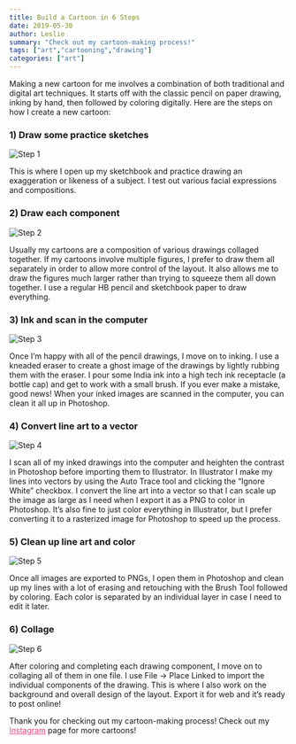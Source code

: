 ```yaml
---
title: Build a Cartoon in 6 Steps
date: 2019-05-30
author: Leslie
summary: "Check out my cartoon-making process!"
tags: ["art","cartooning","drawing"] 
categories: ["art"]
---
```


Making a new cartoon for me involves a combination of both traditional and digital art techniques. It starts off with the classic pencil on paper drawing, inking by hand, then followed by coloring digitally. Here are the steps on how I create a new cartoon:

### 1) Draw some practice sketches

<img src="https://static.ostrichzero.com/images/blog/cartoon_process/CartoonProcess2.jpg" class="img-responsive img-centered" alt="Step 1">

This is where I open up my sketchbook and practice drawing an exaggeration or likeness of a subject. I test out various facial expressions and compositions.

### 2) Draw each component

<img src="https://static.ostrichzero.com/images/blog/cartoon_process/CartoonProcess3.jpg" class="img-responsive img-centered" alt="Step 2">

Usually my cartoons are a composition of various drawings collaged together. If my cartoons involve multiple figures, I prefer to draw them all separately in order to allow more control of the layout. It also allows me to draw the figures much larger rather than trying to squeeze them all down together. I use a regular HB pencil and sketchbook paper to draw everything.

### 3) Ink and scan in the computer

<img src="https://static.ostrichzero.com/images/blog/cartoon_process/CartoonProcess4.jpg" class="img-responsive img-centered" alt="Step 3">

Once I’m happy with all of the pencil drawings, I move on to inking. I use a kneaded eraser to create a ghost image of the drawings by lightly rubbing them with the eraser. I pour some India ink into a high tech ink receptacle (a bottle cap) and get to work with a small brush. If you ever make a mistake, good news! When your inked images are scanned in the computer, you can clean it all up in Photoshop. 

### 4) Convert line art to a vector

<img src="https://static.ostrichzero.com/images/blog/cartoon_process/CartoonProcess5.jpg" class="img-responsive img-centered" alt="Step 4">

I scan all of my inked drawings into the computer and heighten the contrast in Photoshop before importing them to Illustrator. In Illustrator I make my lines into vectors by using the Auto Trace tool and clicking the “Ignore White” checkbox. I convert the line art into a vector so that I can scale up the image as large as I need when I export it as a PNG to color in Photoshop. It’s also fine to just color everything in Illustrator, but I prefer converting it to a rasterized image for Photoshop to speed up the process.

### 5) Clean up line art and color

<img src="https://static.ostrichzero.com/images/blog/cartoon_process/CartoonProcess6.jpg" class="img-responsive img-centered" alt="Step 5">

Once all images are exported to PNGs, I open them in Photoshop and clean up my lines with a lot of erasing and retouching with the Brush Tool followed by coloring. Each color is separated by an individual layer in case I need to edit it later. 

### 6) Collage

<img src="https://static.ostrichzero.com/images/blog/cartoon_process/CartoonProcess7.jpg" class="img-responsive img-centered" alt="Step 6">

After coloring and completing each drawing component, I move on to collaging all of them in one file. I use File -> Place Linked to import the individual components of the drawing. This is where I also work on the background and overall design of the layout. Export it for web and it’s ready to post online!

Thank you for checking out my cartoon-making process! Check out my <a href="https://www.instagram.com/lesliecarrierart/" target="_blank" style="color:#ee4280;">Instagram</a> page for more cartoons!


